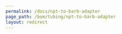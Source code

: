```yaml
---
permalink: /docs/npt-to-barb-adapter
page_path: /bom/tubing/npt-to-barb-adapter
layout: redirect
---
```


